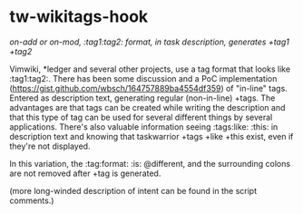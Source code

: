 # tw-wikitags-hook
_on-add or on-mod, :tag1:tag2: format, in task description, generates +tag1 +tag2_

Vimwiki, *ledger and several other projects, use a tag format that looks like :tag1:tag2:. 
There has been some discussion and a PoC implementation (https://gist.github.com/wbsch/164757889ba4554df359) of "in-line" tags.  Entered as description text, generating regular (non-in-line) +tags. The advantages are that tags can be created while writing the description and that this type of tag can be used for several different things by several applications. There's also valuable information seeing :tags:like: :this: in description text and knowing that taskwarrior +tags +like +this exist, even if they're not displayed. 

In this variation, the :tag:format: :is: @different, and the surrounding colons are not removed after +tag is generated. 

(more long-winded description of intent can be found in the script comments.)

